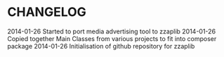 CHANGELOG
=========

2014-01-26 Started to port media advertising tool to zzaplib
2014-01-26 Copied together Main Classes from various projects to fit into composer package
2014-01-26 Initialisation of github repository for zzaplib